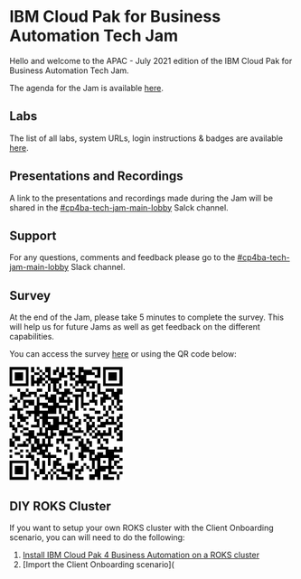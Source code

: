 # IBM Cloud Pak for Business Automation Tech Jam

Hello and welcome to the APAC - July 2021 edition of the IBM Cloud Pak for Business Automation Tech Jam. 

The agenda for the Jam is available [here](https://github.com/IBM/cp4ba-tech-jam/blob/main/Presentations%20%26%20Recordings/APAC/July%202021/%5BCP4BA%20Tech%20Jam%202021.07.20%5D%20APAC%20Agenda.pdf).

## Labs

The list of all labs, system URLs, login instructions & badges are available [here](/Labs.md).

## Presentations and Recordings

A link to the presentations and recordings made during the Jam will be shared in the [#cp4ba-tech-jam-main-lobby](https://ibm-cloudpak-partners.slack.com/archives/C023CNSELTY) Salck channel.

## Support

For any questions, comments and feedback please go to the [#cp4ba-tech-jam-main-lobby](https://ibm-cloudpak-partners.slack.com/archives/C023CNSELTY) Slack channel.

## Survey

At the end of the Jam, please take 5 minutes to complete the survey. This will help us for future Jams as well as get feedback on the different capabilities.

You can access the survey [here](https://www.surveymonkey.com/r/CP4BATechJam2021) or using the QR code below:

![Survey QR Code](survery-qrcode.png)

## DIY ROKS Cluster

If you want to setup your own ROKS cluster with the Client Onboarding scenario, you can will need to do the following:

1. [Install IBM Cloud Pak 4 Business Automation on a ROKS cluster](https://github.com/IBM/cp4ba-rapid-deployment)
2. [Import the Client Onboarding scenario](

